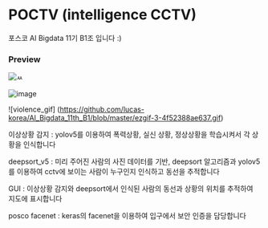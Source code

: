 # POCTV (intelligence CCTV)
포스코 AI Bigdata 11기 B1조 입니다 :)

### Preview
![ㅆ](https://user-images.githubusercontent.com/57425658/102691314-d9916980-424e-11eb-95ec-08ac44af0f83.png)


![image](https://user-images.githubusercontent.com/57425658/102691358-3856e300-424f-11eb-8001-97793411a0d1.png)

![violence_gif] (https://github.com/lucas-korea/AI_Bigdata_11th_B1/blob/master/ezgif-3-4f52388ae637.gif)

이상상황 감지 
: yolov5를 이용하여 폭력상황, 실신 상황, 정상상황을 학습시켜서 각 상황을 인식합니다

deepsort_v5
: 미리 주어진 사람의 사진 데이터를 기반, deepsort 알고리즘과 yolov5를 이용하여 cctv에 보이는 사람이 누구인지 인식하고 동선을 추적합니다

GUI
: 이상상황 감지와 deepsort에서 인식된 사람의 동선과 상황의 위치를 추적하여 지도에 표시합니다

posco facenet
: keras의 facenet을 이용하여 입구에서 보안 인증을 담당합니다
